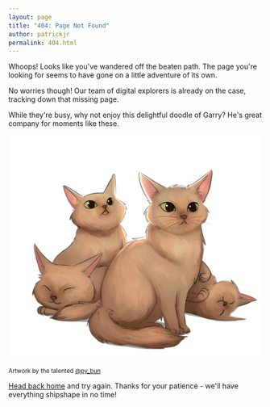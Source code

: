 ```yaml
---
layout: page
title: "404: Page Not Found"
author: patrickjr
permalink: 404.html
---
```


Whoops! Looks like you've wandered off the beaten path. The page you're looking for seems to have gone on a little adventure of its own.

No worries though! Our team of digital explorers is already on the case, tracking down that missing page.

While they're busy, why not enjoy this delightful doodle of Garry? He's great company for moments like these.

<img src='/assets/img/LilFella.png' class="error-image">

<small>Artwork by the talented <a href="https://twitter.com/py_bun" target="_blank" rel="noopener">@py_bun</a></small>

[Head back home](/) and try again. Thanks for your patience - we'll have everything shipshape in no time!
